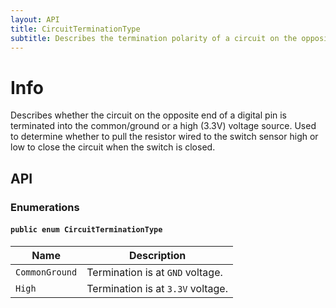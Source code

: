 ```yaml
---
layout: API
title: CircuitTerminationType
subtitle: Describes the termination polarity of a circuit on the opposite end of a digital pin.
---
```


# Info

Describes whether the circuit on the opposite end of a digital pin is terminated into the common/ground or a high (3.3V) voltage source. Used to determine whether to pull the resistor wired to the switch sensor high or low to close the circuit when the switch is closed.

## API

### Enumerations

#### `public enum CircuitTerminationType`

| Name           | Description   |
|----------------|---------------|
| `CommonGround` | Termination is at `GND` voltage. |
| `High`         | Termination is at `3.3V` voltage.  |